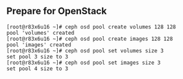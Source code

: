 ## Prepare for OpenStack
	
	[root@r83x6u16 ~]# ceph osd pool create volumes 128 128
	pool 'volumes' created
	[root@r83x6u16 ~]# ceph osd pool create images 128 128
	pool 'images' created
	[root@r83x6u16 ~]# ceph osd pool set volumes size 3
	set pool 3 size to 3
	[root@r83x6u16 ~]# ceph osd pool set images size 3
	set pool 4 size to 3
	
